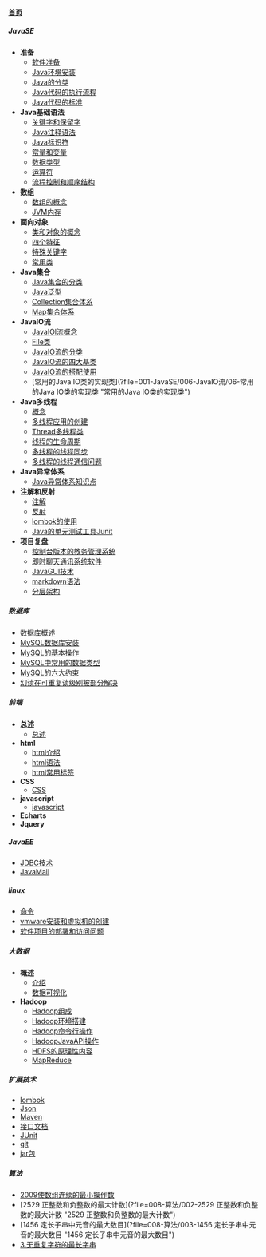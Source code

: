 
#### [首页](?file=home-首页)

##### JavaSE
- **准备**
    - [软件准备](?file=001-JavaSE/001-准备/001-软件准备 "软件准备")
    - [Java环境安装](?file=001-JavaSE/001-准备/002-Java环境安装 "Java环境安装")
    - [Java的分类](?file=001-JavaSE/001-准备/003-Java的分类 "Java的分类")
    - [Java代码的执行流程](?file=001-JavaSE/001-准备/004-Java代码的执行流程 "Java代码的执行流程")
    - [Java代码的标准](?file=001-JavaSE/001-准备/005-Java代码的标准 "Java代码的标准")
- **Java基础语法**
    - [关键字和保留字](?file=001-JavaSE/002-Java基础语法/001-关键字和保留字 "关键字和保留字")
    - [Java注释语法](?file=001-JavaSE/002-Java基础语法/002-Java注释语法 "Java注释语法")
    - [Java标识符](?file=001-JavaSE/002-Java基础语法/003-Java标识符 "Java标识符")
    - [常量和变量](?file=001-JavaSE/002-Java基础语法/004-常量和变量 "常量和变量")
    - [数据类型](?file=001-JavaSE/002-Java基础语法/005-数据类型 "数据类型")
    - [运算符](?file=001-JavaSE/002-Java基础语法/006-运算符 "运算符")
    - [流程控制和顺序结构](?file=001-JavaSE/002-Java基础语法/007-流程控制和顺序结构 "流程控制和顺序结构")
- **数组**
    - [数组的概念](?file=001-JavaSE/003-数组/001-数组的概念 "数组的概念")
    - [JVM内存](?file=001-JavaSE/003-数组/002-JVM内存 "JVM内存")
- **面向对象**
    - [类和对象的概念](?file=001-JavaSE/004-面向对象/001-类和对象的概念 "类和对象的概念")
    - [四个特征](?file=001-JavaSE/004-面向对象/002-四个特征 "四个特征")
    - [特殊关键字](?file=001-JavaSE/004-面向对象/003-特殊关键字 "特殊关键字")
    - [常用类](?file=001-JavaSE/004-面向对象/004-常用类 "常用类")
- **Java集合**
    - [Java集合的分类](?file=001-JavaSE/005-Java集合/01-Java集合的分类 "Java集合的分类")
    - [Java泛型](?file=001-JavaSE/005-Java集合/02-Java泛型 "Java泛型")
    - [Collection集合体系](?file=001-JavaSE/005-Java集合/03-Collection集合体系 "Collection集合体系")
    - [Map集合体系](?file=001-JavaSE/005-Java集合/04-Map集合体系 "Map集合体系")
- **JavaIO流**
    - [JavaIOl流概念](?file=001-JavaSE/006-JavaIO流/01-JavaIOl流概念 "JavaIOl流概念")
    - [File类](?file=001-JavaSE/006-JavaIO流/02-File类 "File类")
    - [JavaIO流的分类](?file=001-JavaSE/006-JavaIO流/03-JavaIO流的分类 "JavaIO流的分类")
    - [JavaIO流的四大基类](?file=001-JavaSE/006-JavaIO流/04-JavaIO流的四大基类 "JavaIO流的四大基类")
    - [JavaIO流的搭配使用](?file=001-JavaSE/006-JavaIO流/05-JavaIO流的搭配使用 "JavaIO流的搭配使用")
    - [常用的Java IO类的实现类](?file=001-JavaSE/006-JavaIO流/06-常用的Java IO类的实现类 "常用的Java IO类的实现类")
- **Java多线程**
    - [概念](?file=001-JavaSE/007-Java多线程/01-概念 "概念")
    - [多线程应用的创建](?file=001-JavaSE/007-Java多线程/02-多线程应用的创建 "多线程应用的创建")
    - [Thread多线程类](?file=001-JavaSE/007-Java多线程/03-Thread多线程类 "Thread多线程类")
    - [线程的生命周期](?file=001-JavaSE/007-Java多线程/04-线程的生命周期 "线程的生命周期")
    - [多线程的线程同步](?file=001-JavaSE/007-Java多线程/05-多线程的线程同步 "多线程的线程同步")
    - [多线程的线程通信问题](?file=001-JavaSE/007-Java多线程/06-多线程的线程通信问题 "多线程的线程通信问题")
- **Java异常体系**
    - [Java异常体系知识点](?file=001-JavaSE/008-Java异常体系/01-Java异常体系知识点 "Java异常体系知识点")
- **注解和反射**
    - [注解](?file=001-JavaSE/009-注解和反射/001-注解 "注解")
    - [反射](?file=001-JavaSE/009-注解和反射/002-反射 "反射")
    - [lombok的使用](?file=001-JavaSE/009-注解和反射/003-lombok的使用 "lombok的使用")
    - [Java的单元测试工具Junit](?file=001-JavaSE/009-注解和反射/004-Java的单元测试工具Junit "Java的单元测试工具Junit")
- **项目复盘**
    - [控制台版本的教务管理系统](?file=001-JavaSE/010-项目复盘/00-控制台版本的教务管理系统 "控制台版本的教务管理系统")
    - [即时聊天通讯系统软件](?file=001-JavaSE/010-项目复盘/01-即时聊天通讯系统软件 "即时聊天通讯系统软件")
    - [JavaGUI技术](?file=001-JavaSE/010-项目复盘/02-JavaGUI技术 "JavaGUI技术")
    - [markdown语法](?file=001-JavaSE/010-项目复盘/03-markdown语法 "markdown语法")
    - [分层架构](?file=001-JavaSE/010-项目复盘/04-分层架构 "分层架构")

##### 数据库
- [数据库概述](?file=002-数据库/001-数据库概述 "数据库概述")
- [MySQL数据库安装](?file=002-数据库/002-MySQL数据库安装 "MySQL数据库安装")
- [MySQL的基本操作](?file=002-数据库/003-MySQL的基本操作 "MySQL的基本操作")
- [MySQL中常用的数据类型](?file=002-数据库/004-MySQL中常用的数据类型 "MySQL中常用的数据类型")
- [MySQL的六大约束](?file=002-数据库/005-MySQL的六大约束 "MySQL的六大约束")
- [幻读在可重复读级别被部分解决](?file=002-数据库/007-幻读在可重复读级别被部分解决 "幻读在可重复读级别被部分解决")

##### 前端
- **总述**
    - [总述](?file=003-前端/001-总述/001-总述 "总述")
- **html**
    - [html介绍](?file=003-前端/002-html/001-html介绍 "html介绍")
    - [html语法](?file=003-前端/002-html/002-html语法 "html语法")
    - [html常用标签](?file=003-前端/002-html/003-html常用标签 "html常用标签")
- **CSS**
    - [CSS](?file=003-前端/003-CSS/001-CSS "CSS")
- **javascript**
    - [javascript](?file=003-前端/004-javascript/001-javascript "javascript")
- **Echarts**
- **Jquery**

##### JavaEE
- [JDBC技术](?file=004-JavaEE/001-JDBC技术 "JDBC技术")
- [JavaMail](?file=004-JavaEE/002-JavaMail "JavaMail")

##### linux
- [命令](?file=005-linux/001-命令 "命令")
- [vmware安装和虚拟机的创建](?file=005-linux/002-vmware安装和虚拟机的创建 "vmware安装和虚拟机的创建")
- [软件项目的部署和访问问题](?file=005-linux/003-软件项目的部署和访问问题 "软件项目的部署和访问问题")

##### 大数据
- **概述**
    - [介绍](?file=006-大数据/001-概述/001-介绍 "介绍")
    - [数据可视化](?file=006-大数据/001-概述/002-数据可视化 "数据可视化")
- **Hadoop**
    - [Hadoop组成](?file=006-大数据/002-Hadoop/001-Hadoop组成 "Hadoop组成")
    - [Hadoop环境搭建](?file=006-大数据/002-Hadoop/002-Hadoop环境搭建 "Hadoop环境搭建")
    - [Hadoop命令行操作](?file=006-大数据/002-Hadoop/003-Hadoop命令行操作 "Hadoop命令行操作")
    - [HadoopJavaAPI操作](?file=006-大数据/002-Hadoop/004-HadoopJavaAPI操作 "HadoopJavaAPI操作")
    - [HDFS的原理性内容](?file=006-大数据/002-Hadoop/005-HDFS的原理性内容 "HDFS的原理性内容")
    - [MapReduce](?file=006-大数据/002-Hadoop/006-MapReduce "MapReduce")

##### 扩展技术
- [lombok](?file=007-扩展技术/001-lombok "lombok")
- [Json](?file=007-扩展技术/002-Json "Json")
- [Maven](?file=007-扩展技术/003-Maven "Maven")
- [接口文档](?file=007-扩展技术/004-接口文档 "接口文档")
- [JUnit](?file=007-扩展技术/005-JUnit "JUnit")
- [git](?file=007-扩展技术/006-git "git")
- [jar包](?file=007-扩展技术/007-jar包 "jar包")

##### 算法
- [2009使数组连续的最小操作数](?file=008-算法/001-2009使数组连续的最小操作数 "2009使数组连续的最小操作数")
- [2529 正整数和负整数的最大计数](?file=008-算法/002-2529 正整数和负整数的最大计数 "2529 正整数和负整数的最大计数")
- [1456 定长子串中元音的最大数目](?file=008-算法/003-1456 定长子串中元音的最大数目 "1456 定长子串中元音的最大数目")
- [3.无重复字符的最长字串](?file=008-算法/004-3.无重复字符的最长字串 "3.无重复字符的最长字串")
